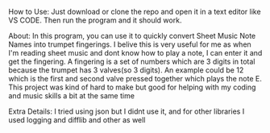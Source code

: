 How to Use: Just download or clone the repo and open it in a text editor like VS CODE. Then run the program and it should work. 

About: In this program, you can use it to quickly convert Sheet Music Note Names into trumpet fingerings. I belive this is very useful for me as when I'm reading sheet music and dont know how to play a note, I can enter it and get the fingering. A fingering is a set of numbers which are 3 digits in total because the trumpet has 3 valves(so 3 digits). An example could be 12 which is the first and second valve pressed together which plays the note E. This project was kind of hard to make but good for helping with my coding and music skills a bit at the same time

Extra Details: I tried using json but I didnt use it, and for other libraries I used logging and difflib and other as well
